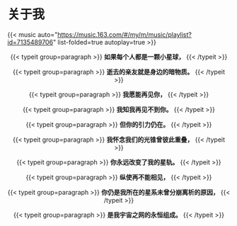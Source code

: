 # 关于我


 {{< music auto="https://music.163.com/#/my/m/music/playlist?id=7135489706" list-folded=true autoplay=true >}}

  <div style="text-align:center;">

  {{< typeit group=paragraph >}}
  **如果每个人都是一颗小星球，**
  {{< /typeit >}}

  {{< typeit group=paragraph >}}
  **逝去的亲友就是身边的暗物质。**
  {{< /typeit >}}

  {{< typeit group=paragraph >}}
  **我愿能再见你，**
  {{< /typeit >}}

  {{< typeit group=paragraph >}}
  **我知我再见不到你。**
  {{< /typeit >}}

  {{< typeit group=paragraph >}}
  **但你的引力仍在。**
  {{< /typeit >}}

  {{< typeit group=paragraph >}}
  **我怀念我们的光锥曾彼此重叠，**
  {{< /typeit >}}

  {{< typeit group=paragraph >}}
  **你永远改变了我的星轨。**
  {{< /typeit >}}

  {{< typeit group=paragraph >}}
  **纵使再不能相见，**
  {{< /typeit >}}

  {{< typeit group=paragraph >}}
  **你仍是我所在的星系未曾分崩离析的原因，**
  {{< /typeit >}}
  
  {{< typeit group=paragraph >}}
  **是我宇宙之网的永恒组成。**
  {{< /typeit >}}

  </div>
